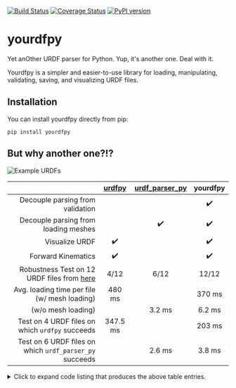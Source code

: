 [![Build Status](https://travis-ci.org/clemense/yourdfpy.svg?branch=master)](https://travis-ci.org/clemense/yourdfpy)
[![Coverage Status](https://coveralls.io/repos/github/clemense/yourdfpy/badge.svg?branch=master)](https://coveralls.io/github/clemense/yourdfpy?branch=master)
[![PyPI version](https://badge.fury.io/py/yourdfpy.svg)](https://badge.fury.io/py/yourdfpy)

# yourdfpy

Yet anOther URDF parser for Python. Yup, it's another one. Deal with it.

Yourdfpy is a simpler and easier-to-use library for loading, manipulating, validating, saving, and visualizing URDF files.

## Installation

You can install yourdfpy directly from pip:
```
pip install yourdfpy
```


## But why another one?!?
![Example URDFs](https://github.com/clemense/yourdfpy/blob/main/docs/_static/urdf_examples.jpg?raw=true)

|                                                                                          | [urdfpy](https://github.com/mmatl/urdfpy) | [urdf_parser_py](https://github.com/ros/urdf_parser_py) |    **yourdfpy**    |
| ---------------------------------------------------------------------------------------: | :---------------------------------------: | :-----------------------------------------------------: | :----------------: |
|                                                         Decouple parsing from validation |                                           |                                                         | :heavy_check_mark: |
|                                                     Decouple parsing from loading meshes |                                           |                   :heavy_check_mark:                    | :heavy_check_mark: |
|                                                                           Visualize URDF |            :heavy_check_mark:             |                                                         | :heavy_check_mark: |
|                                                                       Forward Kinematics |            :heavy_check_mark:             |                                                         | :heavy_check_mark: |
| Robustness Test on 12 URDF files from [here](https://github.com/ankurhanda/robot-assets) |                   4/12                    |                          6/12                           |       12/12        |
|                                             Avg. loading time per file (w/ mesh loading) |                  480 ms                   |                                                         |       370 ms       |
|                                                                       (w/o mesh loading) |                                           |                         3.2 ms                          |       6.2 ms       |
|                                          Test on 4 URDF files on which `urdfpy` succeeds |                 347.5 ms                  |                                                         |       203 ms       |
|                                  Test on 6 URDF files on which `urdf_parser_py` succeeds |                                           |                         2.6 ms                          |       3.8 ms       |

<details>
<summary>Click to expand code listing that produces the above table entries.</summary>
```
robot_assets = ['robot-assets/urdfs/robots/barret_hand/bhand_model.URDF', 'robot-assets/urdfs/robots/robotiq_gripper/robotiq_arg85_description.URDF', 'robot-assets/urdfs/robots/anymal/anymal.urdf', 'robot-assets/urdfs/robots/franka_panda/panda.urdf', 'robot-assets/urdfs/robots/ginger_robot/gingerurdf.urdf', 'robot-assets/urdfs/robots/halodi/eve_r3.urdf', 'robot-assets/urdfs/robots/kinova/kinova.urdf', 'robot-assets/urdfs/robots/kuka_iiwa/model.urdf', 'robot-assets/urdfs/robots/pr2/pr2.urdf', 'robot-assets/urdfs/robots/ur10/ur10_robot.urdf', 'robot-assets/urdfs/robots/ur5/ur5_gripper.urdf', 'robot-assets/urdfs/robots/yumi/yumi.urdf']

import urdfpy
import urdf_parser_py
import yourdfpy

from functools import partial

def load_urdfs(fnames, load_fn):
    results = {fname: None for fname in fnames}
    for fname in fnames:
        try:
            x = load_fn(fname)
            results[fname] = x
        except:
            pass
    print(sum([1 for x, y in results.items() if y is not None]), "/", len(fnames))
    return results

# parsing success rate
load_urdfs(robot_assets, urdfpy.URDF.load)
load_urdfs(robot_assets, urdf_parser_py.urdf.URDF.load)
load_urdfs(robot_assets, yourdfpy.URDF.load)

# parsing times
%timeit load_urdfs(robot_assets, urdfpy.URDF.load)
%timeit load_urdfs(robot_assets, urdf_parser_py.urdf.URDF.load)
%timeit load_urdfs(robot_assets, yourdfpy.URDF.load)
%timeit load_urdfs(robot_assets, partial(yourdfpy.URDF.load, load_meshes=False, generate_scene_graph=False))

# fairer comparison with yourdfpy
urdfpy_fnames = [x for x, y in load_urdfs(robot_assets, urdfpy.URDF.load).items() if y is not None]
%timeit load_urdfs(urdfpy_fnames, yourdfpy.URDF.load)

# fairer comparison with urdf_parser_py
urdfparser_fnames = [x for x, y in load_urdfs(robot_assets, urdf_parser_py.urdf.URDF.from_xml_file).items() if y is not None]
%timeit load_urdfs(urdfparser_fnames, functools.partial(yourdfpy.URDF.load, load_meshes=False, generate_scene_graph=False))
```
</details>

<!--
# Visualization


cam_rot = s.camera_transform
robot_assets = glob.glob('/data/robot-assets/urdfs/robots/**/*.urdf')
for i, fname in enumerate(robot_assets):
  try:
    s = yourdfpy.URDF.load(fname).scene
    cam_T = s.camera.look_at(points=s.convex_hull.vertices, rotation=cam_rot) # distance=2.6
    s.camera_transform = cam_T
    png = s.save_image()
    with open(f"/tmp/test{i:02}.png", 'wb') as f:
        f.write(png)
  except Exception as e:
        print(e)

~/crop_image_horizontal.sh /tmp/test*png
montage /tmp/test*png -geometry +50+0 -tile x1 /tmp/montage_geom.jpg
-->

<!--
How to deploy

git tag -l
rm dist/*
rm -rf build/

# https://pyscaffold.org/en/latest/faq.html#version-faq
git gui # commit something?
git tag v<semver>
git push origin main
python setup.py bdist_wheel
twine upload -r testpypi dist/*

python -m pip install --index-url https://test.pypi.org/simple/ --extra-index-url https://pypi.org/simple yourdfpy==v<semver>

twine upload dist/*
-->
